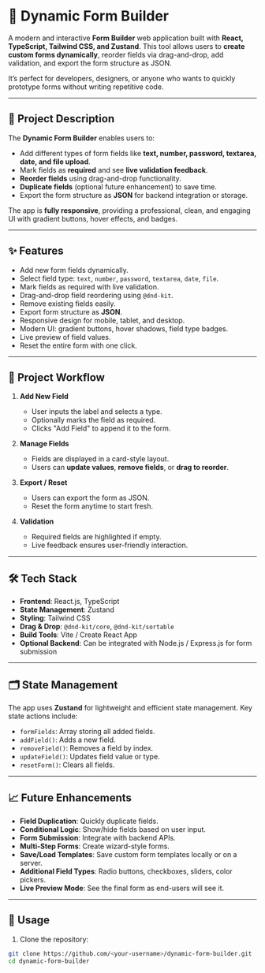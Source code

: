 # 📝 Dynamic Form Builder

A modern and interactive **Form Builder** web application built with **React, TypeScript, Tailwind CSS, and Zustand**. This tool allows users to **create custom forms dynamically**, reorder fields via drag-and-drop, add validation, and export the form structure as JSON.  

It’s perfect for developers, designers, or anyone who wants to quickly prototype forms without writing repetitive code.

---

## 🚀 Project Description

The **Dynamic Form Builder** enables users to:
- Add different types of form fields like **text, number, password, textarea, date, and file upload**.
- Mark fields as **required** and see **live validation feedback**.
- **Reorder fields** using drag-and-drop functionality.
- **Duplicate fields** (optional future enhancement) to save time.
- Export the form structure as **JSON** for backend integration or storage.

The app is **fully responsive**, providing a professional, clean, and engaging UI with gradient buttons, hover effects, and badges.

---

## ✨ Features

- Add new form fields dynamically.
- Select field type: `text`, `number`, `password`, `textarea`, `date`, `file`.
- Mark fields as required with live validation.
- Drag-and-drop field reordering using `@dnd-kit`.
- Remove existing fields easily.
- Export form structure as **JSON**.
- Responsive design for mobile, tablet, and desktop.
- Modern UI: gradient buttons, hover shadows, field type badges.
- Live preview of field values.
- Reset the entire form with one click.

---

## 📌 Project Workflow

1. **Add New Field**
   - User inputs the label and selects a type.
   - Optionally marks the field as required.
   - Clicks "Add Field" to append it to the form.

2. **Manage Fields**
   - Fields are displayed in a card-style layout.
   - Users can **update values**, **remove fields**, or **drag to reorder**.

3. **Export / Reset**
   - Users can export the form as JSON.
   - Reset the form anytime to start fresh.

4. **Validation**
   - Required fields are highlighted if empty.
   - Live feedback ensures user-friendly interaction.

---

## 🛠️ Tech Stack

- **Frontend**: React.js, TypeScript
- **State Management**: Zustand
- **Styling**: Tailwind CSS
- **Drag & Drop**: `@dnd-kit/core`, `@dnd-kit/sortable`
- **Build Tools**: Vite / Create React App
- **Optional Backend**: Can be integrated with Node.js / Express.js for form submission

---

## 🗂️ State Management

The app uses **Zustand** for lightweight and efficient state management. Key state actions include:

- `formFields`: Array storing all added fields.
- `addField()`: Adds a new field.
- `removeField()`: Removes a field by index.
- `updateField()`: Updates field value or type.
- `resetForm()`: Clears all fields.

---

## 📈 Future Enhancements

- **Field Duplication**: Quickly duplicate fields.
- **Conditional Logic**: Show/hide fields based on user input.
- **Form Submission**: Integrate with backend APIs.
- **Multi-Step Forms**: Create wizard-style forms.
- **Save/Load Templates**: Save custom form templates locally or on a server.
- **Additional Field Types**: Radio buttons, checkboxes, sliders, color pickers.
- **Live Preview Mode**: See the final form as end-users will see it.

---

## 🔗 Usage

1. Clone the repository:

```bash
git clone https://github.com/<your-username>/dynamic-form-builder.git
cd dynamic-form-builder


